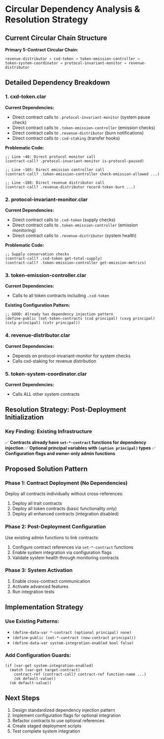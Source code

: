 # Circular Dependency Analysis & Resolution Strategy

## Current Circular Chain Structure

**Primary 5-Contract Circular Chain:**
```
revenue-distributor → cxd-token → token-emission-controller → 
token-system-coordinator → protocol-invariant-monitor → revenue-distributor
```

## Detailed Dependency Breakdown

### 1. cxd-token.clar
**Current Dependencies:**
- Direct contract calls to `.protocol-invariant-monitor` (system pause check)
- Direct contract calls to `.token-emission-controller` (emission checks)
- Direct contract calls to `.revenue-distributor` (burn notifications)
- Direct contract calls to `.cxd-staking` (transfer hooks)

**Problematic Code:**
```clarity
;; Line ~40: Direct protocol monitor call
(contract-call? .protocol-invariant-monitor is-protocol-paused)

;; Line ~165: Direct emission controller call  
(contract-call? .token-emission-controller check-emission-allowed ...)

;; Line ~188: Direct revenue distributor call
(contract-call? .revenue-distributor record-token-burn ...)
```

### 2. protocol-invariant-monitor.clar
**Current Dependencies:**
- Direct contract calls to `.cxd-token` (supply checks)
- Direct contract calls to `.token-emission-controller` (emission monitoring)
- Direct contract calls to `.revenue-distributor` (system health)

**Problematic Code:**
```clarity
;; Supply conservation checks
(contract-call? .cxd-token get-total-supply)
(contract-call? .token-emission-controller get-emission-metrics)
```

### 3. token-emission-controller.clar
**Current Dependencies:**
- Calls to all token contracts including `.cxd-token`

**Existing Configuration Pattern:**
```clarity
;; GOOD: Already has dependency injection pattern
(define-public (set-token-contracts (cxd principal) (cxvg principal) (cxlp principal) (cxtr principal))
```

### 4. revenue-distributor.clar
**Current Dependencies:**
- Depends on protocol-invariant-monitor for system checks
- Calls cxd-staking for revenue distribution

### 5. token-system-coordinator.clar
**Current Dependencies:**
- Calls ALL other system contracts

## Resolution Strategy: Post-Deployment Initialization

### Key Finding: Existing Infrastructure
✅ **Contracts already have `set-*-contract` functions for dependency injection**
✅ **Optional principal variables with `(option principal)` types**
✅ **Configuration flags and owner-only admin functions**

## Proposed Solution Pattern

### Phase 1: Contract Deployment (No Dependencies)
Deploy all contracts individually without cross-references:
1. Deploy all trait contracts
2. Deploy all token contracts (basic functionality only)
3. Deploy all enhanced contracts (integration disabled)

### Phase 2: Post-Deployment Configuration  
Use existing admin functions to link contracts:
1. Configure contract references via `set-*-contract` functions
2. Enable system integration via configuration flags
3. Validate system health through monitoring contracts

### Phase 3: System Activation
1. Enable cross-contract communication
2. Activate advanced features
3. Run integration tests

## Implementation Strategy

### Use Existing Patterns:
- `(define-data-var *-contract (optional principal) none)`
- `(define-public (set-*-contract (new-contract principal))`
- `(define-data-var system-integration-enabled bool false)`

### Add Configuration Guards:
```clarity
(if (var-get system-integration-enabled)
  (match (var-get target-contract)
    contract-ref (contract-call? contract-ref function-name ...)
    (ok default-value))
  (ok default-value))
```

## Next Steps
1. Design standardized dependency injection pattern
2. Implement configuration flags for optional integration  
3. Refactor contracts to use optional references
4. Create staged deployment scripts
5. Test complete system integration
